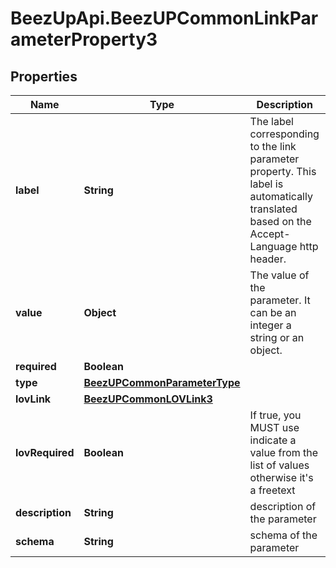# BeezUpApi.BeezUPCommonLinkParameterProperty3

## Properties
Name | Type | Description | Notes
------------ | ------------- | ------------- | -------------
**label** | **String** | The label corresponding to the link parameter property. This label is automatically translated based on the Accept-Language http header. | [optional] 
**value** | **Object** | The value of the parameter. It can be an integer a string or an object. | [optional] 
**required** | **Boolean** |  | [optional] 
**type** | [**BeezUPCommonParameterType**](BeezUPCommonParameterType.md) |  | 
**lovLink** | [**BeezUPCommonLOVLink3**](BeezUPCommonLOVLink3.md) |  | [optional] 
**lovRequired** | **Boolean** | If true, you MUST use indicate a value from the list of values otherwise it&#39;s a freetext | [optional] 
**description** | **String** | description of the parameter | [optional] 
**schema** | **String** | schema of the parameter | [optional] 


